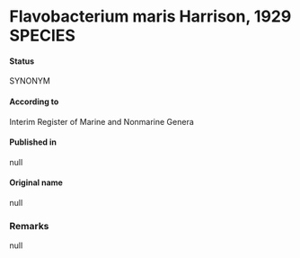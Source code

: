 # Flavobacterium maris Harrison, 1929 SPECIES

#### Status
SYNONYM

#### According to
Interim Register of Marine and Nonmarine Genera

#### Published in
null

#### Original name
null

### Remarks
null